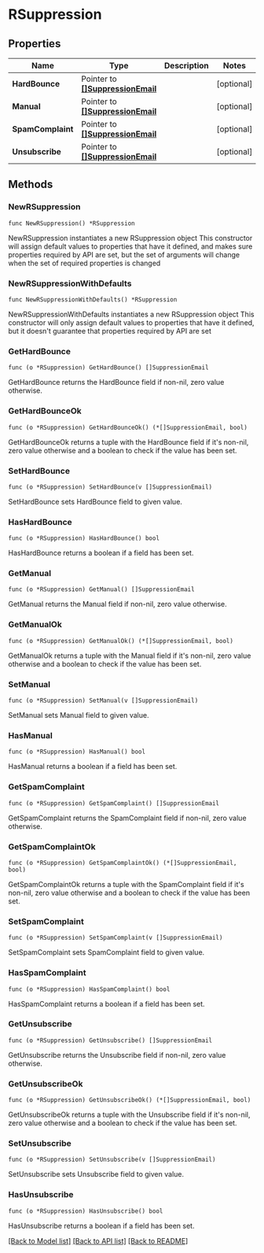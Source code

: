 # RSuppression

## Properties

Name | Type | Description | Notes
------------ | ------------- | ------------- | -------------
**HardBounce** | Pointer to [**[]SuppressionEmail**](SuppressionEmail.md) |  | [optional] 
**Manual** | Pointer to [**[]SuppressionEmail**](SuppressionEmail.md) |  | [optional] 
**SpamComplaint** | Pointer to [**[]SuppressionEmail**](SuppressionEmail.md) |  | [optional] 
**Unsubscribe** | Pointer to [**[]SuppressionEmail**](SuppressionEmail.md) |  | [optional] 

## Methods

### NewRSuppression

`func NewRSuppression() *RSuppression`

NewRSuppression instantiates a new RSuppression object
This constructor will assign default values to properties that have it defined,
and makes sure properties required by API are set, but the set of arguments
will change when the set of required properties is changed

### NewRSuppressionWithDefaults

`func NewRSuppressionWithDefaults() *RSuppression`

NewRSuppressionWithDefaults instantiates a new RSuppression object
This constructor will only assign default values to properties that have it defined,
but it doesn't guarantee that properties required by API are set

### GetHardBounce

`func (o *RSuppression) GetHardBounce() []SuppressionEmail`

GetHardBounce returns the HardBounce field if non-nil, zero value otherwise.

### GetHardBounceOk

`func (o *RSuppression) GetHardBounceOk() (*[]SuppressionEmail, bool)`

GetHardBounceOk returns a tuple with the HardBounce field if it's non-nil, zero value otherwise
and a boolean to check if the value has been set.

### SetHardBounce

`func (o *RSuppression) SetHardBounce(v []SuppressionEmail)`

SetHardBounce sets HardBounce field to given value.

### HasHardBounce

`func (o *RSuppression) HasHardBounce() bool`

HasHardBounce returns a boolean if a field has been set.

### GetManual

`func (o *RSuppression) GetManual() []SuppressionEmail`

GetManual returns the Manual field if non-nil, zero value otherwise.

### GetManualOk

`func (o *RSuppression) GetManualOk() (*[]SuppressionEmail, bool)`

GetManualOk returns a tuple with the Manual field if it's non-nil, zero value otherwise
and a boolean to check if the value has been set.

### SetManual

`func (o *RSuppression) SetManual(v []SuppressionEmail)`

SetManual sets Manual field to given value.

### HasManual

`func (o *RSuppression) HasManual() bool`

HasManual returns a boolean if a field has been set.

### GetSpamComplaint

`func (o *RSuppression) GetSpamComplaint() []SuppressionEmail`

GetSpamComplaint returns the SpamComplaint field if non-nil, zero value otherwise.

### GetSpamComplaintOk

`func (o *RSuppression) GetSpamComplaintOk() (*[]SuppressionEmail, bool)`

GetSpamComplaintOk returns a tuple with the SpamComplaint field if it's non-nil, zero value otherwise
and a boolean to check if the value has been set.

### SetSpamComplaint

`func (o *RSuppression) SetSpamComplaint(v []SuppressionEmail)`

SetSpamComplaint sets SpamComplaint field to given value.

### HasSpamComplaint

`func (o *RSuppression) HasSpamComplaint() bool`

HasSpamComplaint returns a boolean if a field has been set.

### GetUnsubscribe

`func (o *RSuppression) GetUnsubscribe() []SuppressionEmail`

GetUnsubscribe returns the Unsubscribe field if non-nil, zero value otherwise.

### GetUnsubscribeOk

`func (o *RSuppression) GetUnsubscribeOk() (*[]SuppressionEmail, bool)`

GetUnsubscribeOk returns a tuple with the Unsubscribe field if it's non-nil, zero value otherwise
and a boolean to check if the value has been set.

### SetUnsubscribe

`func (o *RSuppression) SetUnsubscribe(v []SuppressionEmail)`

SetUnsubscribe sets Unsubscribe field to given value.

### HasUnsubscribe

`func (o *RSuppression) HasUnsubscribe() bool`

HasUnsubscribe returns a boolean if a field has been set.


[[Back to Model list]](../README.md#documentation-for-models) [[Back to API list]](../README.md#documentation-for-api-endpoints) [[Back to README]](../README.md)


